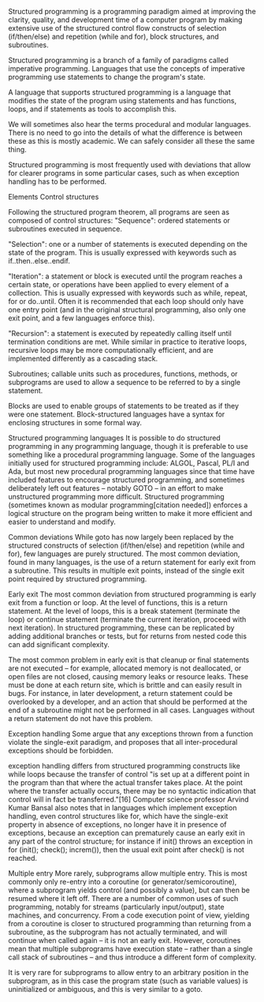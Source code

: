 Structured programming is a programming paradigm aimed at improving the clarity, quality, and development time of a computer program by making extensive use of the structured control flow constructs of selection (if/then/else) and repetition (while and for), block structures, and subroutines.


Structured programming is a branch of a family of paradigms called imperative
programming. Languages that use the concepts of imperative programming use
statements to change the program's state.

A language that supports structured programming is a language that modifies the state of the program using statements and has functions, loops, and if statements as tools to accomplish this.

We will sometimes also hear the terms procedural and modular languages. There is no need to go into the details of what the difference is between these as this is mostly academic. We can safely consider all these the same thing.


Structured programming is most frequently used with deviations that allow for clearer programs in some particular cases, such as when exception handling has to be performed.




Elements
Control structures

Following the structured program theorem, all programs are seen as composed of control structures:
  "Sequence": ordered statements or subroutines executed in sequence.

  "Selection": one or a number of statements is executed depending on the state of the program. This is usually expressed with keywords such as if..then..else..endif.

  "Iteration": a statement or block is executed until the program reaches a certain state, or operations have been applied to every element of a collection. This is usually expressed with keywords such as while, repeat, for or do..until. Often it is recommended that each loop should only have one entry point (and in the original structural programming, also only one exit point, and a few languages enforce this).

  "Recursion": a statement is executed by repeatedly calling itself until termination conditions are met. While similar in practice to iterative loops, recursive loops may be more computationally efficient, and are implemented differently as a cascading stack.


Subroutines; callable units such as procedures, functions, methods, or subprograms are used to allow a sequence to be referred to by a single statement.

Blocks are used to enable groups of statements to be treated as if they were one statement. Block-structured languages have a syntax for enclosing structures in some formal way.



Structured programming languages
It is possible to do structured programming in any programming language, though it is preferable to use something like a procedural programming language. Some of the languages initially used for structured programming include: ALGOL, Pascal, PL/I and Ada, but most new procedural programming languages since that time have included features to encourage structured programming, and sometimes deliberately left out features – notably GOTO – in an effort to make unstructured programming more difficult. Structured programming (sometimes known as modular programming[citation needed]) enforces a logical structure on the program being written to make it more efficient and easier to understand and modify.






Common deviations
While goto has now largely been replaced by the structured constructs of selection (if/then/else) and repetition (while and for), few languages are purely structured. The most common deviation, found in many languages, is the use of a return statement for early exit from a subroutine. This results in multiple exit points, instead of the single exit point required by structured programming.


Early exit
The most common deviation from structured programming is early exit from a function or loop. At the level of functions, this is a return statement. At the level of loops, this is a break statement (terminate the loop) or continue statement (terminate the current iteration, proceed with next iteration). In structured programming, these can be replicated by adding additional branches or tests, but for returns from nested code this can add significant complexity.

The most common problem in early exit is that cleanup or final statements are not executed – for example, allocated memory is not deallocated, or open files are not closed, causing memory leaks or resource leaks. These must be done at each return site, which is brittle and can easily result in bugs. For instance, in later development, a return statement could be overlooked by a developer, and an action that should be performed at the end of a subroutine might not be performed in all cases. Languages without a return statement do not have this problem.

Exception handling
Some argue that any exceptions thrown from a function violate the single-exit paradigm, and proposes that all inter-procedural exceptions should be forbidden.

exception handling differs from structured programming constructs like while loops because the transfer of control "is set up at a different point in the program than that where the actual transfer takes place. At the point where the transfer actually occurs, there may be no syntactic indication that control will in fact be transferred."[16] Computer science professor Arvind Kumar Bansal also notes that in languages which implement exception handling, even control structures like for, which have the single-exit property in absence of exceptions, no longer have it in presence of exceptions, because an exception can prematurely cause an early exit in any part of the control structure; for instance if init() throws an exception in for (init(); check(); increm()), then the usual exit point after check() is not reached.

Multiple entry
More rarely, subprograms allow multiple entry. This is most commonly only re-entry into a coroutine (or generator/semicoroutine), where a subprogram yields control (and possibly a value), but can then be resumed where it left off. There are a number of common uses of such programming, notably for streams (particularly input/output), state machines, and concurrency. From a code execution point of view, yielding from a coroutine is closer to structured programming than returning from a subroutine, as the subprogram has not actually terminated, and will continue when called again – it is not an early exit. However, coroutines mean that multiple subprograms have execution state – rather than a single call stack of subroutines – and thus introduce a different form of complexity.

It is very rare for subprograms to allow entry to an arbitrary position in the subprogram, as in this case the program state (such as variable values) is uninitialized or ambiguous, and this is very similar to a goto.
